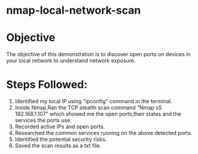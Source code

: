 # nmap-local-network-scan

# Objective
The objective of this demonstration is to discover open ports on devices in your local network to understand network exposure.

# Steps Followed:
1) Identified my local IP using "ipconfig" command in the terminal.
2) Inside Nmap,Ran the TCP stealth scan command "Nmap sS 192.168.1.107" which showed me the open ports,their states and the services the ports use.
3) Recorded active IPs and open ports.
4) Researched the common services running on the above detected ports.
5) Identified the potential security risks.
6) Saved the scan results as a txt file.
